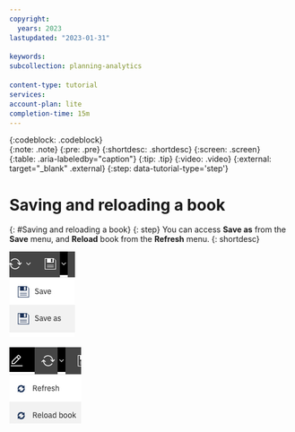 ```yaml
---
copyright:
  years: 2023
lastupdated: "2023-01-31"

keywords: 
subcollection: planning-analytics

content-type: tutorial
services: 
account-plan: lite 
completion-time: 15m 
---
```


{:codeblock: .codeblock}  
{:note: .note}
{:pre: .pre}
{:shortdesc: .shortdesc}
{:screen: .screen}  
{:table: .aria-labeledby="caption"}
{:tip: .tip}
{:video: .video}
{:external: target="_blank" .external}
{:step: data-tutorial-type='step'} 

# Saving and reloading a book
{: #Saving and reloading a book}
{: step}
You can access **Save as** from the **Save** menu, and **Reload** book from the **Refresh** menu.
{: shortdesc}

![save_menu](images/paw_saveas.jpg "Screenshot of the save menu")

![reload_menu](images/paw_reload.jpg "Screenshot of the reload menu")
